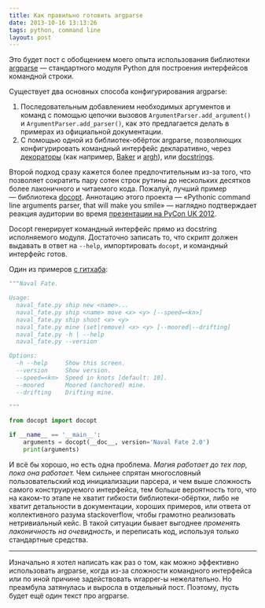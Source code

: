 ```yaml
---
title: Как правильно готовить argparse
date: 2013-10-16 13:13:26
tags: python, command line
layout: post
---
```


Это будет пост с обобщением моего опыта использования библиотеки [argparse](http://docs.python.org/3.3/library/argparse.html) — стандартного модуля Python для построения интерфейсов командной строки.

Существует два основных способа конфигурирования argparse:

1. Последовательным добавлением необходимых аргументов и команд с помощью цепочки вызовов `ArgumentParser.add_argument()` и `ArgumentParser.add_parser()`, как это предлагается делать в примерах из официальной документации.
2. С помощью одной из библиотек-обёрток argparse, позволяющих конфигурировать командный интерфейс декларативно, через [декораторы](http://www.python.org/dev/peps/pep-0318/) (как например, [Baker](https://bitbucket.org/mchaput/baker/) и [argh](https://pypi.python.org/pypi/argh)), или [docstrings](http://www.python.org/dev/peps/pep-0257/).

Второй подход сразу кажется более предпочтительным из-за того, что позволяет сократить пару сотен строк рутины до нескольких десятков более лаконичного и читаемого кода. Пожалуй, лучший пример — библиотека [docopt](http://docopt.org). Аннотацию этого проекта — «Pythonic command line arguments parser, that will make you smile» — наглядно подтверждает реакция аудитории во время [презентации на PyCon UK 2012](http://www.youtube.com/watch?v=pXhcPJK5cMc).

Docopt генерирует командный интерфейс прямо из docstring исполняемого модуля. Достаточно записать то, что скрипт должен выдавать в ответ на `--help`, импортировать `docopt`, и командный интерфейс готов.

Один из примеров [с гитхаба](https://github.com/docopt/docopt/tree/master/examples):

~~~ python
"""Naval Fate.

Usage:
  naval_fate.py ship new <name>...
  naval_fate.py ship <name> move <x> <y> [--speed=<kn>]
  naval_fate.py ship shoot <x> <y>
  naval_fate.py mine (set|remove) <x> <y> [--moored|--drifting]
  naval_fate.py -h | --help
  naval_fate.py --version

Options:
  -h --help     Show this screen.
  --version     Show version.
  --speed=<kn>  Speed in knots [default: 10].
  --moored      Moored (anchored) mine.
  --drifting    Drifting mine.

"""

from docopt import docopt

if __name__ == '__main__':
    arguments = docopt(__doc__, version='Naval Fate 2.0')
    print(arguments)
~~~

И всё бы хорошо, но есть одна проблема. _Магия работает до тех пор, пока она работает._ Чем сильнее спрятан многословный пользовательский код инициализации парсера, и чем выше сложность самого конструируемого интерфейса, тем больше вероятность того, что на каком-то этапе не хватит гибкости библиотеки-обёртки, либо не хватит детальности в документации, хороших примеров, или ответа от коллективного разума stackoverflow, чтобы грамотно реализовать нетривиальный кейс. В такой ситуации бывает выгоднее _променять лаконичность на очевидность_, и переписать код, используя только стандартные средства.

---

Изначально я хотел написать как раз о том, как можно эффективно использовать argparse, когда из-за сложности командного интерфейса или по иной причине задействовать wrapper-ы нежелательно. Но преамбула затянулась и выросла в отдельный пост. Поэтому, пусть будет ещё один текст про argparse.
